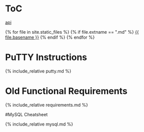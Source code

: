 # ToC
[api](api.md)

{% for file in site.static_files %}
{% if file.extname == ".md" %}
[{{ file.basename }}]({{site.baseurl}}{{file.name}}.html)
{% endif %}
{% endfor %}

# PuTTY Instructions
{% include_relative putty.md %}

# Old Functional Requirements
{% include_relative requirements.md %}

#MySQL Cheatsheet

{% include_relative mysql.md %}